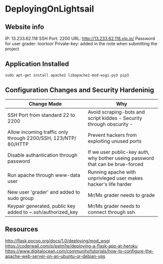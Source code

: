 # DeployingOnLightsail


## Website info
IP: 13.233.62.118
SSH Port: 2200
URL: http://13.233.62.118.xip.io/
Password for user grader: toortoor
Private-key: added in the note when submitting the project
## Application Installed 

`sudo apt-get install apache2 libapache2-mod-wsgi-py3 pip3` 

## Configuration Changes and Security Hardeninig

| Change Made | Why |
| --- | --- |
| SSH Port from standard 22 to 2200 | Avoid scraping-bots and script kiddes - Security through obscurity - | 
| Allow incoming traffic only through 2200/SSH, 123/NTP/ 80/HTTP | Prevent hackers from exploiting unused ports | 
| Disable authantication through password | If we user public-key auth, why bother useing password that can be brue-forced |
| Run apache through www-data user | Running apache with unprivleged user makes hacker's life harder | 
| New user 'grader' and added to sudo group | Mr/Ms grader needs to grade |
| Keypair generated, public key added to ~.ssh/authorized_key | Mr/Ms grader needs to connect through ssh | 


## Resources 

http://flask.pocoo.org/docs/1.0/deploying/mod_wsgi
https://coderwall.com/p/pstm1w/deploying-a-flask-app-at-heroku
https://www.digitalocean.com/community/tutorials/how-to-configure-the-apache-web-server-on-an-ubuntu-or-debian-vps
